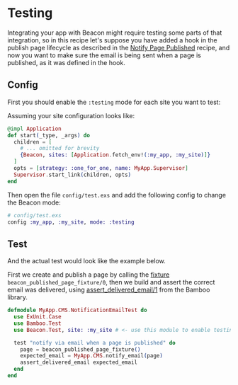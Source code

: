 # Testing

Integrating your app with Beacon might require testing some parts of that integration,
so in this recipe let's suppose you have added a hook in the publish page lifecycle as described in the [Notify Page Published](notify-page-published.md) recipe,
and now you want to make sure the email is being sent when a page is published, as it was defined in the hook.

## Config

First you should enable the `:testing` mode for each site you want to test:

Assuming your site configuration looks like:

```elixir
@impl Application
def start(_type, _args) do
  children = [
    # ... omitted for brevity
    {Beacon, sites: [Application.fetch_env!(:my_app, :my_site)]}
  ]
  opts = [strategy: :one_for_one, name: MyApp.Supervisor]
  Supervisor.start_link(children, opts)
end
```

Then open the file `config/test.exs` and add the following config to change the Beacon mode:

```elixir
# config/test.exs
config :my_app, :my_site, mode: :testing
```

## Test

And the actual test would look like the example below.

First we create and publish a page by calling the [fixture](https://hexdocs.pm/beacon/Beacon.Test.Fixtures.html) `beacon_published_page_fixture/0`,
then we build and assert the correct email was delivered, using [assert_delivered_email/1](https://hexdocs.pm/bamboo/Bamboo.Test.html#assert_delivered_email/2)
from the Bamboo library.

```elixir
defmodule MyApp.CMS.NotificationEmailTest do
  use ExUnit.Case
  use Bamboo.Test
  use Beacon.Test, site: :my_site # <- use this module to enable testing utilities

  test "notify via email when a page is published" do
    page = beacon_published_page_fixture()
    expected_email = MyApp.CMS.notify_email(page)
    assert_delivered_email expected_email
  end
end
```